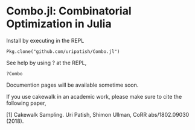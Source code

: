 # Combo.jl: Combinatorial Optimization in Julia

Install by executing in the REPL

`Pkg.clone("github.com/uripatish/Combo.jl")`

See help by using ? at the REPL,

`?Combo`

Documention pages will be available sometime soon. 

If you use cakewalk in an academic work, please make sure to cite the following paper, 

[1] Cakewalk Sampling. Uri Patish, Shimon Ullman, CoRR abs/1802.09030 (2018).
